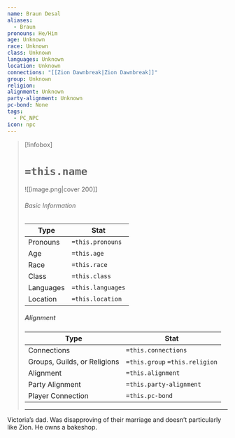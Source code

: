 ```yaml
---
name: Braun Desal
aliases:
  - Braun
pronouns: He/Him
age: Unknown
race: Unknown
class: Unknown
languages: Unknown
location: Unknown
connections: "[[Zion Dawnbreak|Zion Dawnbreak]]"
group: Unknown
religion: 
alignment: Unknown
party-alignment: Unknown
pc-bond: None
tags:
  - PC_NPC
icon: npc
---
```

> [!infobox]
> # `=this.name` 
> ![[image.png|cover 200]]
> ###### Basic Information
> | Type | Stat |
> | ---- | ---- |
> | Pronouns | `=this.pronouns` |
> | Age | `=this.age` |
> |  Race | `=this.race` |
> |  Class    | `=this.class`   |
> |  Languages | `=this.languages` |
> | Location | `=this.location` |
>
> ##### Alignment
> | Type | Stat |
> | ---- | ---- |
> | Connections| `=this.connections` |
> | Groups, Guilds, or Religions | `=this.group` `=this.religion`|
> | Alignment| `=this.alignment` |
> | Party Alignment| `=this.party-alignment` |
> | Player Connection| `=this.pc-bond` |
> ---

Victoria’s dad. Was disapproving of their marriage and doesn’t particularly like Zion. He owns a bakeshop.
